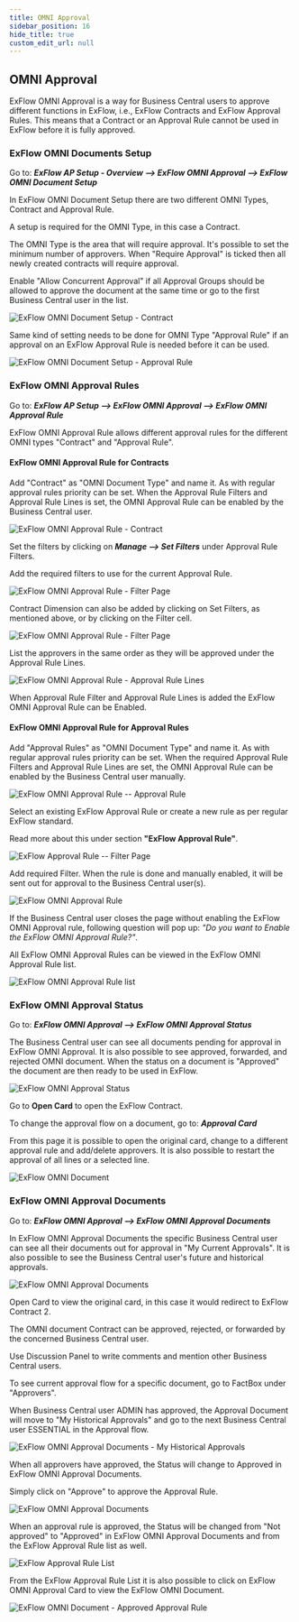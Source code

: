 ```yaml
---
title: OMNI Approval
sidebar_position: 16
hide_title: true
custom_edit_url: null
---
```

## OMNI Approval

ExFlow OMNI Approval is a way for Business Central users to approve different functions in ExFlow, i.e., ExFlow Contracts and ExFlow Approval Rules. This means that a Contract or an Approval Rule cannot be used in ExFlow before it is fully approved.

### ExFlow OMNI Documents Setup

Go to: ***ExFlow AP Setup - Overview --> ExFlow OMNI Approval --> ExFlow OMNI Document Setup***

In ExFlow OMNI Document Setup there are two different OMNI Types, Contract and Approval Rule.

A setup is required for the OMNI Type, in this case a Contract.

The OMNI Type is the area that will require approval. It's possible to set the minimum number of approvers. When "Require Approval" is ticked then all newly created contracts will require approval.

Enable "Allow Concurrent Approval" if all Approval Groups should be allowed to approve the document at the same time or go to the first Business Central user in the list.

![ExFlow OMNI Document Setup - Contract](@site/static/img/media/omni-document-setup-001.png)

Same kind of setting needs to be done for OMNI Type "Approval Rule" if an approval on an ExFlow Approval Rule is needed before it can be used.

![ExFlow OMNI Document Setup - Approval Rule](@site/static/img/media/omni-document-setup-002.png)

### ExFlow OMNI Approval Rules

Go to: ***ExFlow AP Setup --> ExFlow OMNI Approval --> ExFlow OMNI Approval Rule***

ExFlow OMNI Approval Rule allows different approval rules for the different OMNI types "Contract" and "Approval Rule".

#### **ExFlow OMNI Approval Rule for Contracts**

Add "Contract" as "OMNI Document Type" and name it. As with regular approval rules priority can be set. When the Approval Rule Filters and Approval Rule Lines is set, the OMNI Approval Rule can be enabled by the Business Central user.

![ExFlow OMNI Approval Rule - Contract](@site/static/img/media/omni-approval-rule-001.png)

Set the filters by clicking on ***Manage \--\> Set Filters*** under Approval Rule Filters.

Add the required filters to use for the current Approval Rule.

![ExFlow OMNI Approval Rule - Filter Page](@site/static/img/media/omni-filter-page-001.png)

Contract Dimension can also be added by clicking on Set Filters, as mentioned above, or by clicking on the Filter cell.

![ExFlow OMNI Approval Rule - Filter Page](@site/static/img/media/omni-approval-rule-filters-001.png)

List the approvers in the same order as they will be approved under the Approval Rule Lines.

![ExFlow OMNI Approval Rule - Approval Rule Lines](@site/static/img/media/omni-approval-rule-lines-001.png)

When Approval Rule Filter and Approval Rule Lines is added the ExFlow OMNI Approval Rule can be Enabled.

#### **ExFlow OMNI Approval Rule for Approval Rules**

Add "Approval Rules" as "OMNI Document Type" and name it. As with regular approval rules priority can be set. When the required Approval Rule Filters and Approval Rule Lines are set, the OMNI Approval Rule can
be enabled by the Business Central user manually.

![ExFlow OMNI Approval Rule -- Approval Rule](@site/static/img/media/omni-approval-rule-002.png)

Select an existing ExFlow Approval Rule or create a new rule as per regular ExFlow standard.

Read more about this under section **"ExFlow Approval Rule"**.

![ExFlow Approval Rule -- Filter Page](@site/static/img/media/omni-approval-rule-003.png)

Add required Filter. When the rule is done and manually enabled, it will be sent out for approval to the Business Central user(s).

![ExFlow OMNI Approval Rule](@site/static/img/media/omni-approval-rule-004.png)

If the Business Central user closes the page without enabling the ExFlow OMNI Approval rule, following question will pop up: *"Do you want to Enable the ExFlow OMNI Approval Rule?"*.

All ExFlow OMNI Approval Rules can be viewed in the ExFlow OMNI Approval Rule list.

![ExFlow OMNI Approval Rule list](@site/static/img/media/omni-approval-rules-001.png)

### ExFlow OMNI Approval Status

Go to: ***ExFlow OMNI Approval --> ExFlow OMNI Approval Status***

The Business Central user can see all documents pending for approval in ExFlow OMNI Approval. It is also possible to see approved, forwarded, and rejected OMNI document. When the status on a document is "Approved" the document are then ready to be used in ExFlow.

![ExFlow OMNI Approval Status](@site/static/img/media/omni-approval-status-001.png)

Go to **Open Card** to open the ExFlow Contract.

To change the approval flow on a document, go to: ***Approval Card***

From this page it is possible to open the original card, change to a different approval rule and add/delete approvers. It is also possible to restart the approval of all lines or a selected line.

![ExFlow OMNI Document](@site/static/img/media/omni-approval-document-001.png)

### ExFlow OMNI Approval Documents

Go to: ***ExFlow OMNI Approval --> ExFlow OMNI Approval Documents***

In ExFlow OMNI Approval Documents the specific Business Central user can see all their documents out for approval in "My Current Approvals". It is also possible to see the Business Central user's future and historical approvals.

![ExFlow OMNI Approval Documents](@site/static/img/media/omni-approval-documents-001.png)

Open Card to view the original card, in this case it would redirect to ExFlow Contract 2.

The OMNI document Contract can be approved, rejected, or forwarded by the concerned Business Central user.

Use Discussion Panel to write comments and mention other Business Central users.

To see current approval flow for a specific document, go to FactBox under "Approvers".

When Business Central user ADMIN has approved, the Approval Document will move to "My Historical Approvals" and go to the next Business Central user ESSENTIAL in the Approval flow.

![ExFlow OMNI Approval Documents - My Historical Approvals](@site/static/img/media/omni-approval-documents-002.png)

When all approvers have approved, the Status will change to Approved in ExFlow OMNI Approval Documents.

Simply click on "Approve" to approve the Approval Rule.

![ExFlow OMNI Approval Documents](@site/static/img/media/omni-approval-documents-003.png)

When an approval rule is approved, the Status will be changed from "Not approved" to "Approved" in ExFlow OMNI Approval Documents and from the ExFlow Approval Rule list as well.

![ExFlow Approval Rule List](@site/static/img/media/approval-rules-001.png)

From the ExFlow Approval Rule List it is also possible to click on ExFlow OMNI Approval Card to view the ExFlow OMNI Document.

![ExFlow OMNI Document - Approved Approval Rule](@site/static/img/media/omni-document-001.png)
